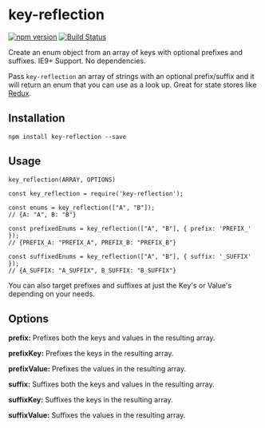 # key-reflection

[![npm version](https://badge.fury.io/js/key-reflection.svg)](http://badge.fury.io/js/key-reflection)
[![Build Status](https://travis-ci.org/soluml/key-reflection.svg?branch=master)](https://travis-ci.org/soluml/key-reflection)

Create an enum object from an array of keys with optional prefixes and suffixes. IE9+ Support. No dependencies.

Pass `key-reflection` an array of strings with an optional prefix/suffix and it will return an enum that you can use as a look up. Great for state stores like [Redux](https://github.com/reduxjs/redux).

## Installation

`npm install key-reflection --save`

## Usage

`key_reflection(ARRAY, OPTIONS)`

```
const key_reflection = require('key-reflection');

const enums = key_reflection(["A", "B"]);
// {A: "A", B: "B"}

const prefixedEnums = key_reflection(["A", "B"], { prefix: 'PREFIX_' });
// {PREFIX_A: "PREFIX_A", PREFIX_B: "PREFIX_B"}

const suffixedEnums = key_reflection(["A", "B"], { suffix: '_SUFFIX' });
// {A_SUFFIX: "A_SUFFIX", B_SUFFIX: "B_SUFFIX"}
```

You can also target prefixes and suffixes at just the Key's or Value's depending on your needs.

## Options

**prefix:** Prefixes both the keys and values in the resulting array.

**prefixKey:** Prefixes the keys in the resulting array.

**prefixValue:** Prefixes the values in the resulting array.

**suffix:** Suffixes both the keys and values in the resulting array.

**suffixKey:** Suffixes the keys in the resulting array.

**suffixValue:** Suffixes the values in the resulting array.
